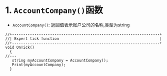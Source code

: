 # 1. `AccountCompany()`函数

- `AccountCompany()`: 返回值表示账户公司的名称,类型为string

```mq4
//+------------------------------------------------------------------+
//| Expert tick function                                             |
//+------------------------------------------------------------------+
void OnTick()
  {
//---
   string myAccountCompany = AccountCompany();
   Print(myAccountCompany);
  }
```
